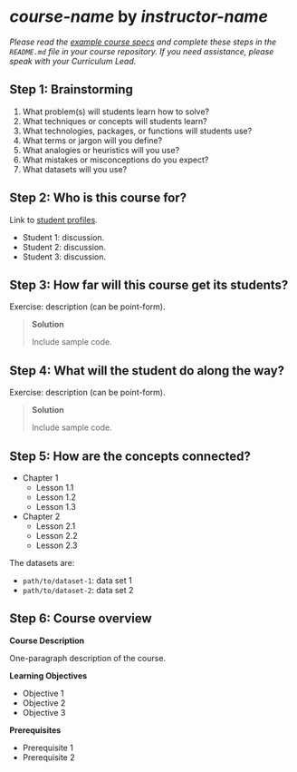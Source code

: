 # *course-name* by *instructor-name*

*Please read the [example course specs][course-specs]
and complete these steps in the `README.md` file in your course repository.
If you need assistance,
please speak with your Curriculum Lead.*

## Step 1: Brainstorming

1. What problem(s) will students learn how to solve?
2. What techniques or concepts will students learn?
3. What technologies, packages, or functions will students use?
4. What terms or jargon will you define?
5. What analogies or heuristics will you use?
6. What mistakes or misconceptions do you expect?
7. What datasets will you use?

## Step 2: Who is this course for?

Link to [student profiles][profile-site].

* Student 1: discussion.
* Student 2: discussion.
* Student 3: discussion.

## Step 3: How far will this course get its students?

Exercise: description (can be point-form).

> **Solution**
>
> Include sample code.

## Step 4: What will the student do along the way?

Exercise: description (can be point-form).

> **Solution**
>
> Include sample code.

## Step 5: How are the concepts connected?

- Chapter 1
  - Lesson 1.1
  - Lesson 1.2
  - Lesson 1.3
- Chapter 2
  - Lesson 2.1
  - Lesson 2.2
  - Lesson 2.3

The datasets are:

- `path/to/dataset-1`: data set 1
- `path/to/dataset-2`: data set 2

## Step 6: Course overview

**Course Description**

One-paragraph description of the course.

**Learning Objectives**

- Objective 1
- Objective 2
- Objective 3

**Prerequisites**

- Prerequisite 1
- Prerequisite 2

[course-specs]: https://github.com/datacamp/example-course-specs
[profile-site]: https://github.com/datacamp/learner-profiles

